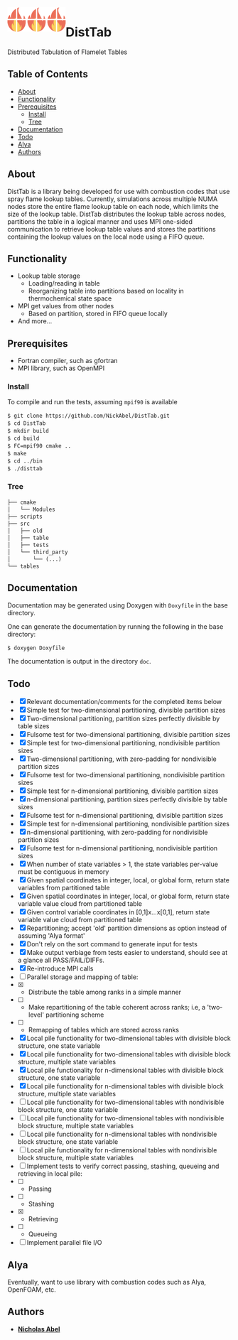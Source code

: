 <img src="disttab-logo.png" align="left" />

# DistTab

Distributed Tabulation of Flamelet Tables

## Table of Contents

* [About](#about)
* [Functionality](#functionality)
* [Prerequisites](#prerequisites)
  * [Install](#install)
  * [Tree](#tree)
* [Documentation](#documentation)
* [Todo](#todo)
* [Alya](#alya)
* [Authors](#authors)

## About

DistTab is a library being developed for use with combustion codes that use spray flame lookup tables. Currently, simulations across multiple NUMA nodes store the entire flame lookup table on each node, which limits the size of the lookup table. DistTab distributes the lookup table across nodes, partitions the table in a logical manner and uses MPI one-sided communication to retrieve lookup table values and stores the partitions containing the lookup values on the local node using a FIFO queue.

## Functionality

* Lookup table storage
  * Loading/reading in table
  * Reorganizing table into partitions based on locality in thermochemical state space
* MPI get values from other nodes
  * Based on partition, stored in FIFO queue locally
* And more...

## Prerequisites

* Fortran compiler, such as gfortran
* MPI library, such as OpenMPI

### Install

To compile and run the tests, assuming ``mpif90`` is available

```sh
$ git clone https://github.com/NickAbel/DistTab.git
$ cd DistTab
$ mkdir build
$ cd build
$ FC=mpif90 cmake ..
$ make
$ cd ../bin
$ ./disttab
```


### Tree

```text
├── cmake
│   └── Modules
├── scripts
├── src
│   ├── old
│   ├── table
│   ├── tests
│   └── third_party
│       └── (...)
└── tables
```

## Documentation

Documentation may be generated using Doxygen with `Doxyfile` in the base directory.

One can generate the documentation by running the following in the base directory:

```sh
$ doxygen Doxyfile
```

The documentation is output in the directory `doc`.

## Todo

- [x] Relevant documentation/comments for the completed items below
- [x] Simple test for two-dimensional partitioning, divisible partition sizes
- [x] Two-dimensional partitioning, partition sizes perfectly divisible by table sizes
- [x] Fulsome test for two-dimensional partitioning, divisible partition sizes
- [x] Simple test for two-dimensional partitioning, nondivisible partition sizes
- [x] Two-dimensional partitioning, with zero-padding for nondivisible partition sizes
- [x] Fulsome test for two-dimensional partitioning, nondivisible partition sizes
- [x] Simple test for n-dimensional partitioning, divisible partition sizes
- [x] n-dimensional partitioning, partition sizes perfectly divisible by table sizes
- [x] Fulsome test for n-dimensional partitioning, divisible partition sizes
- [x] Simple test for n-dimensional partitioning, nondivisible partition sizes
- [x] n-dimensional partitioning, with zero-padding for nondivisible partition sizes
- [x] Fulsome test for n-dimensional partitioning, nondivisible partition sizes
- [x] When number of state variables > 1, the state variables per-value must be contiguous in memory
- [x] Given spatial coordinates in integer, local, or global form, return state variables from partitioned table
- [x] Given spatial coordinates in integer, local, or global form, return state variable value cloud from partitioned table
- [x] Given control variable coordinates in [0,1]x...x[0,1], return state variable value cloud from partitioned table
- [x] Repartitioning; accept 'old' partition dimensions as option instead of assuming 'Alya format'
- [x] Don't rely on the sort command to generate input for tests
- [x] Make output verbiage from tests easier to understand, should see at a glance all PASS/FAIL/DIFFs.
- [x] Re-introduce MPI calls
- [ ] Parallel storage and mapping of table:
- [x] - Distribute the table among ranks in a simple manner
- [ ] - Make repartitioning of the table coherent across ranks; i.e, a 'two-level' partitioning scheme
- [ ] - Remapping of tables which are stored across ranks
- [x] Local pile functionality for two-dimensional tables with divisible block structure, one state variable
- [x] Local pile functionality for two-dimensional tables with divisible block structure, multiple state variables
- [x] Local pile functionality for n-dimensional tables with divisible block structure, one state variable
- [x] Local pile functionality for n-dimensional tables with divisible block structure, multiple state variables
- [ ] Local pile functionality for two-dimensional tables with nondivisible block structure, one state variable
- [ ] Local pile functionality for two-dimensional tables with nondivisible block structure, multiple state variables
- [ ] Local pile functionality for n-dimensional tables with nondivisible block structure, one state variable
- [ ] Local pile functionality for n-dimensional tables with nondivisible block structure, multiple state variables
- [ ] Implement tests to verify correct passing, stashing, queueing and retrieving in local pile: 
- [ ] - Passing
- [ ] - Stashing
- [x] - Retrieving
- [ ] - Queueing
- [ ] Implement parallel file I/O

## Alya

Eventually, want to use library with combustion codes such as Alya, OpenFOAM, etc.

## Authors

* [**Nicholas Abel**](https://github.com/NickAbel) 
